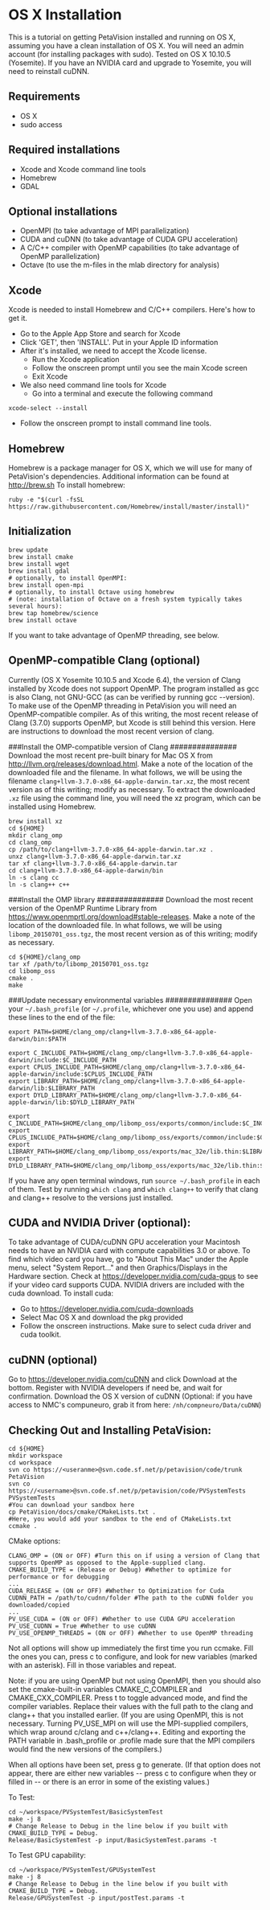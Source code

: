 OS X Installation
==================================

This is a tutorial on getting PetaVision installed and running on OS X, assuming you have a clean installation of OS X. You will
need an admin account (for installing packages with sudo). Tested on OS X 10.10.5 (Yosemite). If you have an NVIDIA card and
upgrade to Yosemite, you will need to reinstall cuDNN.

Requirements
----------------------------------
- OS X
- sudo access

Required installations
----------------------------------
- Xcode and Xcode command line tools
- Homebrew
- GDAL

Optional installations
----------------------------------
- OpenMPI (to take advantage of MPI parallelization)
- CUDA and cuDNN (to take advantage of CUDA GPU acceleration)
- A C/C++ compiler with OpenMP capabilities (to take advantage of OpenMP parallelization)
- Octave (to use the m-files in the mlab directory for analysis)

Xcode
----------------------------------
Xcode is needed to install Homebrew and C/C++ compilers. Here's how to get it.
- Go to the Apple App Store and search for Xcode
- Click 'GET', then 'INSTALL'. Put in your Apple ID information
- After it's installed, we need to accept the Xcode license.
   + Run the Xcode application
   + Follow the onscreen prompt until you see the main Xcode screen
   + Exit Xcode
- We also need command line tools for Xcode
   + Go into a terminal and execute the following command

~~~~~~~~~~~~~~~~~~~~~~~~~{.sh}
xcode-select --install
~~~~~~~~~~~~~~~~~~~~~~~~~

   + Follow the onscreen prompt to install command line tools.


Homebrew
----------------------------------
Homebrew is a package manager for OS X, which we will use for many of PetaVision's dependencies. Additional information can be found at <http://brew.sh>
To install homebrew:

~~~~~~~~~~~~~~~~~~~~~~~~~{.sh}
ruby -e "$(curl -fsSL https://raw.githubusercontent.com/Homebrew/install/master/install)"
~~~~~~~~~~~~~~~~~~~~~~~~~

Initialization
----------------------------------

~~~~~~~~~~~~~~~~~~~~~~~~~{.sh}
brew update
brew install cmake
brew install wget
brew install gdal
# optionally, to install OpenMPI:
brew install open-mpi
# optionally, to install Octave using homebrew
# (note: installation of Octave on a fresh system typically takes several hours):
brew tap homebrew/science
brew install octave
~~~~~~~~~~~~~~~~~~~~~~~~~

If you want to take advantage of OpenMP threading, see below.

OpenMP-compatible Clang (optional)
----------------------------------
Currently (OS X Yosemite 10.10.5 and Xcode 6.4), the version of Clang installed by Xcode does not support OpenMP.
The program installed as gcc is also Clang, not GNU-GCC (as can be verified by running gcc --version).
To make use of the OpenMP threading in PetaVision you will need an OpenMP-compatible compiler. 
As of this writing, the most recent release of Clang (3.7.0) supports OpenMP, but Xcode is still behind
this version.
Here are instructions to download the most recent version of clang.

###Install the OMP-compatible version of Clang ###############
Download the most recent pre-built binary for Mac OS X from <http://llvm.org/releases/download.html>.
Make a note of the location of the downloaded file and the filename.  In what follows, we will
be using the filename `clang+llvm-3.7.0-x86_64-apple-darwin.tar.xz`, the most recent version as of
this writing; modify as necessary.  To extract the downloaded `.xz` file using the command line,
you will need the xz program, which can be installed using Homebrew.

~~~~~~~~~~~~~~~~~~~~~~~~~{.sh}
brew install xz
cd ${HOME}
mkdir clang_omp
cd clang_omp
cp /path/to/clang+llvm-3.7.0-x86_64-apple-darwin.tar.xz .
unxz clang+llvm-3.7.0-x86_64-apple-darwin.tar.xz
tar xf clang+llvm-3.7.0-x86_64-apple-darwin.tar
cd clang+llvm-3.7.0-x86_64-apple-darwin/bin
ln -s clang cc
ln -s clang++ c++
~~~~~~~~~~~~~~~~~~~~~~~~~

###Install the OMP library ###############
Download the most recent version of the OpenMP Runtime Library from <https://www.openmprtl.org/download#stable-releases>.
Make a note of the location of the downloaded file.  In what follows, we will be using `libomp_20150701_oss.tgz`,
the most recent version as of this writing; modify as necessary.
~~~~~~~~~~~~~~~~~~~~~~~~~{.sh}
cd ${HOME}/clang_omp
tar xf /path/to/libomp_20150701_oss.tgz
cd libomp_oss
cmake .
make
~~~~~~~~~~~~~~~~~~~~~~~~~


###Update necessary environmental variables ###############
Open your `~/.bash_profile` (or `~/.profile`, whichever one you use) and append these lines to the end of the file:
~~~~~~~~~~~~~~~~~~~~~~~~~{.sh}
export PATH=$HOME/clang_omp/clang+llvm-3.7.0-x86_64-apple-darwin/bin:$PATH

export C_INCLUDE_PATH=$HOME/clang_omp/clang+llvm-3.7.0-x86_64-apple-darwin/include:$C_INCLUDE_PATH
export CPLUS_INCLUDE_PATH=$HOME/clang_omp/clang+llvm-3.7.0-x86_64-apple-darwin/include:$CPLUS_INCLUDE_PATH
export LIBRARY_PATH=$HOME/clang_omp/clang+llvm-3.7.0-x86_64-apple-darwin/lib:$LIBRARY_PATH
export DYLD_LIBRARY_PATH=$HOME/clang_omp/clang+llvm-3.7.0-x86_64-apple-darwin/lib:$DYLD_LIBRARY_PATH

export C_INCLUDE_PATH=$HOME/clang_omp/libomp_oss/exports/common/include:$C_INCLUDE_PATH
export CPLUS_INCLUDE_PATH=$HOME/clang_omp/libomp_oss/exports/common/include:$CPLUS_INCLUDE_PATH
export LIBRARY_PATH=$HOME/clang_omp/libomp_oss/exports/mac_32e/lib.thin:$LIBRARY_PATH
export DYLD_LIBRARY_PATH=$HOME/clang_omp/libomp_oss/exports/mac_32e/lib.thin:$DYLD_LIBRARY_PATH
~~~~~~~~~~~~~~~~~~~~~~~~~

If you have any open terminal windows, run `source ~/.bash_profile` in each of them.
Test by running `which clang` and `which clang++` to verify that clang and clang++ resolve
to the versions just installed.

CUDA and NVIDIA Driver (optional):
----------------------------------
To take advantage of CUDA/cuDNN GPU acceleration your Macintosh needs to have an NVIDIA card with compute capabilities 3.0 or above. To find which video card you have, go to "About This Mac" under the Apple menu, select "System Report..." and then Graphics/Displays in the Hardware section.  Check at <https://developer.nvidia.com/cuda-gpus> to see if your video card supports CUDA.
NVIDIA drivers are included with the cuda download. To install cuda:
- Go to <https://developer.nvidia.com/cuda-downloads>
- Select Mac OS X and download the pkg provided
- Follow the onscreen instructions. Make sure to select cuda driver and cuda toolkit.


cuDNN (optional)
----------------------------------
Go to <https://developer.nvidia.com/cuDNN> and click Download at the bottom.
Register with NVIDIA developers if need be, and wait for confirmation.
Download the OS X version of cuDNN
(Optional: if you have access to NMC's compuneuro, grab it from here: `/nh/compneuro/Data/cuDNN`)


Checking Out and Installing PetaVision:
----------------------------------

~~~~~~~~~~~~~~~~~~~~{.sh}
cd ${HOME}
mkdir workspace
cd workspace
svn co https://<useranme>@svn.code.sf.net/p/petavision/code/trunk PetaVision
svn co https://<username>@svn.code.sf.net/p/petavision/code/PVSystemTests PVSystemTests
#You can download your sandbox here
cp PetaVision/docs/cmake/CMakeLists.txt .
#Here, you would add your sandbox to the end of CMakeLists.txt
ccmake .
~~~~~~~~~~~~~~~~~~~~

CMake options:
~~~~~~~~~~~~~~~~~~~~
CLANG_OMP = (ON or OFF) #Turn this on if using a version of Clang that supports OpenMP as opposed to the Apple-supplied clang.
CMAKE_BUILD_TYPE = (Release or Debug) #Whether to optimize for performance or for debugging
...
CUDA_RELEASE = (ON or OFF) #Whether to Optimization for Cuda
CUDNN_PATH = /path/to/cudnn/folder #The path to the cuDNN folder you downloaded/copied
...
PV_USE_CUDA = (ON or OFF) #Whether to use CUDA GPU acceleration
PV_USE_CUDNN = True #Whether to use cuDNN
PV_USE_OPENMP_THREADS = (ON or OFF) #Whether to use OpenMP threading
~~~~~~~~~~~~~~~~~~~~

Not all options will show up immediately the first time you run ccmake.  Fill the ones you can, press c to configure, and
look for new variables (marked with an asterisk).  Fill in those variables and repeat.

Note: if you are using OpenMP but not using OpenMPI, then you should also set the cmake-built-in variables CMAKE_C_COMPILER and CMAKE_CXX_COMPILER.  Press t to toggle advanced mode, and find the compiler variables.  Replace their values with the full path to the clang and clang++ that you installed earlier.  (If you are using OpenMPI, this is not necessary.  Turning PV_USE_MPI on will use the MPI-supplied compilers, which wrap around c/clang and c++/clang++.  Editing and exporting the PATH variable in .bash_profile or .profile made sure that the MPI compilers would find the new versions of the compilers.)

When all options have been set, press g to generate.  (If that option does not appear, there are either new variables -- press c to configure when they or filled in -- or there is an error in some of the existing values.)

To Test:
~~~~~~~~~~~~~~~~~~~~{.sh}
cd ~/workspace/PVSystemTest/BasicSystemTest
make -j 8
# Change Release to Debug in the line below if you built with CMAKE_BUILD_TYPE = Debug.
Release/BasicSystemTest -p input/BasicSystemTest.params -t
~~~~~~~~~~~~~~~~~~~~


To Test GPU capability:

~~~~~~~~~~~~~~~~~~~~{.sh}
cd ~/workspace/PVSystemTest/GPUSystemTest
make -j 8
# Change Release to Debug in the line below if you built with CMAKE_BUILD_TYPE = Debug.
Release/GPUSystemTest -p input/postTest.params -t
~~~~~~~~~~~~~~~~~~~~

